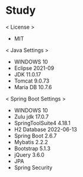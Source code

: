 # Study

< License >
 - MIT

< Java Settings >
 - WINDOWS 10
 - Eclipse 2021-09
 - JDK 11.0.17
 - Tomcat 9.0.73
 - Maria DB 10.7.6

< Spring Boot Settings >
 - WINDOWS 10
 - Zulu jdk 17.0.7
 - SpringToolSuite4 4.18.1
 - H2 Database 2022-06-13
 - Spring Boot 2.6.7
 - Mybatis 2.2.2
 - Bootstrap 5.1.3
 - jQuery 3.6.0
 - JPA
 - Spring Security